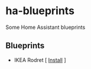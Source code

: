 # ha-blueprints
Some Home Assistant blueprints

## Blueprints

* IKEA Rodret [ [Install](https://my.home-assistant.io/redirect/blueprint_import/?blueprint_url=https%3A%2F%2Fgist.github.com%2Fdamru%2Fb2c1c780ffb0ddc084952eb89db9573a) ]
